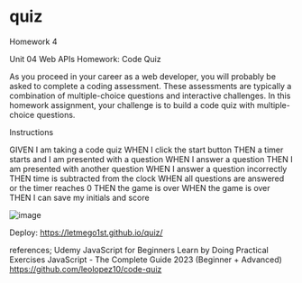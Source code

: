 # quiz

Homework 4

Unit 04 Web APIs Homework: Code Quiz

As you proceed in your career as a web developer, you will probably be asked to complete a coding assessment. These assessments are typically a combination of multiple-choice questions and interactive challenges. In this homework assignment, your challenge is to build a code quiz with multiple-choice questions.

Instructions

GIVEN I am taking a code quiz
WHEN I click the start button
THEN a timer starts and I am presented with a
question
WHEN I answer a question
THEN I am presented with another question
WHEN I answer a question incorrectly
THEN time is subtracted from the clock
WHEN all questions are answered or the timer reaches
0
THEN the game is over
WHEN the game is over
THEN I can save my initials and score


![image](https://user-images.githubusercontent.com/119816112/221997182-0793e41f-a435-4b5a-b797-e2630fb40353.png)



Deploy:
https://letmego1st.github.io/quiz/

references;
Udemy 
JavaScript for Beginners Learn by Doing Practical Exercises
JavaScript - The Complete Guide 2023 (Beginner + Advanced)
https://github.com/leolopez10/code-quiz 




